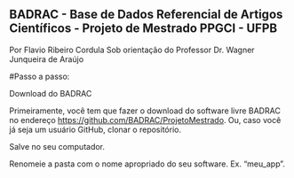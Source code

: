 ## BADRAC - Base de Dados Referencial de Artigos Científicos - Projeto de Mestrado PPGCI - UFPB

Por Flavio Ribeiro Cordula
Sob orientação do Professor Dr. Wagner Junqueira de Araújo

#Passo a passo:

Download do BADRAC

Primeiramente, você tem que fazer o download do software livre BADRAC no endereço <https://github.com/BADRAC/ProjetoMestrado>. Ou, caso você já seja um usuário GitHub, clonar o repositório.

Salve no seu computador.

Renomeie a pasta com o nome apropriado do seu software. Ex. “meu_app”. 


